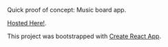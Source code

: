 Quick proof of concept: Music board app.

[Hosted Here!](sweet-drum-machine.surge.sh).


This project was bootstrapped with [Create React App](https://github.com/facebookincubator/create-react-app).
